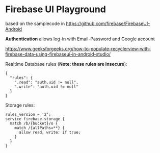 # Firebase UI Playground

based on the samplecode in https://github.com/firebase/FirebaseUI-Android

**Authentication** allows log-in with Email-Password and Google account



https://www.geeksforgeeks.org/how-to-populate-recyclerview-with-firebase-data-using-firebaseui-in-android-studio/

Realtime Database rules (**Note: these rules are insecure**):
```plaintext
{
  "rules": {
    ".read": "auth.uid != null",
    ".write": "auth.uid != null"
  }
}
```

Storage rules:
```plaintext
rules_version = '2';
service firebase.storage {
  match /b/{bucket}/o {
    match /{allPaths=**} {
      allow read, write: if true;
    }
  }
}
```